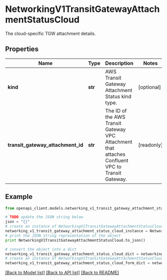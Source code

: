 # NetworkingV1TransitGatewayAttachmentStatusCloud

The cloud-specific TGW attachment details.

## Properties
Name | Type | Description | Notes
------------ | ------------- | ------------- | -------------
**kind** | **str** | AWS Transit Gateway Attachment Status kind type. | [optional] 
**transit_gateway_attachment_id** | **str** | The ID of the AWS Transit Gateway VPC Attachment that attaches Confluent VPC to Transit Gateway. | [readonly] 

## Example

```python
from openapi_client.models.networking_v1_transit_gateway_attachment_status_cloud import NetworkingV1TransitGatewayAttachmentStatusCloud

# TODO update the JSON string below
json = "{}"
# create an instance of NetworkingV1TransitGatewayAttachmentStatusCloud from a JSON string
networking_v1_transit_gateway_attachment_status_cloud_instance = NetworkingV1TransitGatewayAttachmentStatusCloud.from_json(json)
# print the JSON string representation of the object
print NetworkingV1TransitGatewayAttachmentStatusCloud.to_json()

# convert the object into a dict
networking_v1_transit_gateway_attachment_status_cloud_dict = networking_v1_transit_gateway_attachment_status_cloud_instance.to_dict()
# create an instance of NetworkingV1TransitGatewayAttachmentStatusCloud from a dict
networking_v1_transit_gateway_attachment_status_cloud_form_dict = networking_v1_transit_gateway_attachment_status_cloud.from_dict(networking_v1_transit_gateway_attachment_status_cloud_dict)
```
[[Back to Model list]](../ccloud/README.md#documentation-for-models) [[Back to API list]](../ccloud/README.md#documentation-for-api-endpoints) [[Back to README]](../ccloud/README.md)


